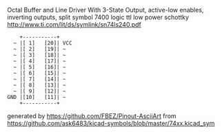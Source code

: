 Octal Buffer and Line Driver With 3-State Output, active-low enables, inverting outputs, split symbol
7400 logic ttl low power schottky
http://www.ti.com/lit/ds/symlink/sn74ls240.pdf


	    +-----------+
	  ~ |[ 1]   [20]| VCC
	  ~ |[ 2]   [19]| ~
	  ~ |[ 3]   [18]| ~
	  ~ |[ 4]   [17]| ~
	  ~ |[ 5]   [16]| ~
	  ~ |[ 6]   [15]| ~
	  ~ |[ 7]   [14]| ~
	  ~ |[ 8]   [13]| ~
	  ~ |[ 9]   [12]| ~
	GND |[10]   [11]| ~
	    +-----------+


generated by https://github.com/FBEZ/Pinout-AsciiArt from https://github.com/ask6483/kicad-symbols/blob/master/74xx.kicad_sym